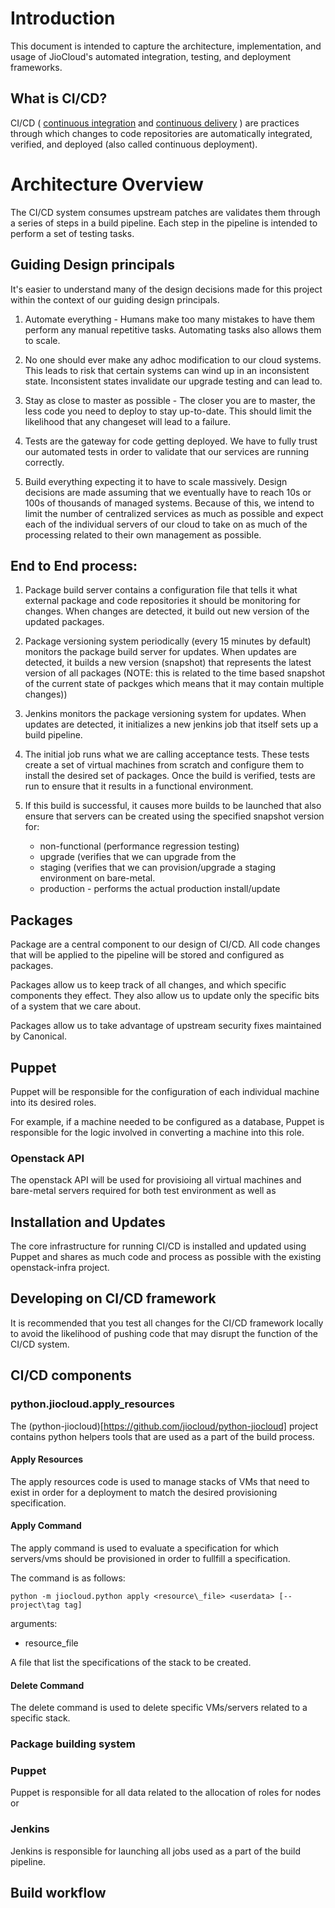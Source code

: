 # Introduction

This document is intended to capture the architecture, implementation, and
usage of JioCloud's automated integration, testing, and deployment frameworks.

## What is CI/CD?

CI/CD ( [continuous integration](http://en.wikipedia.org/wiki/Continuous_integration) and [continuous delivery](http://en.wikipedia.org/wiki/Continuous_delivery) ) are
practices through which changes to code repositories are automatically integrated,
verified, and deployed (also called continuous deployment).

# Architecture Overview

The CI/CD system consumes upstream patches are validates them through
a series of steps in a build pipeline. Each step in the pipeline is intended
to perform a set of testing tasks.

## Guiding Design principals

It's easier to understand many of the design decisions made for this project
within the context of our guiding design principals.

1. Automate everything - Humans make too many mistakes to have them perform
   any manual repetitive tasks. Automating tasks also allows them to scale.

2. No one should ever make any adhoc modification to our cloud systems. This
   leads to risk that certain systems can wind up in an inconsistent state.
   Inconsistent states invalidate our upgrade testing and can lead to.

3. Stay as close to master as possible - The closer you are to master, the
   less code you need to deploy to stay up-to-date. This should limit the
   likelihood that any changeset will lead to a failure.

4. Tests are the gateway for code getting deployed. We have to fully trust
   our automated tests in order to validate that our services are running
   correctly.

5. Build everything expecting it to have to scale massively. Design decisions
   are made assuming that we eventually have to reach 10s or 100s of thousands
   of managed systems. Because of this, we intend to limit the number of
   centralized services as much as possible and expect each of the individual
   servers of our cloud to take on as much of the processing related to their
   own management as possible.

## End to End process:

1. Package build server contains a configuration file that tells it
   what external package and code repositories it should be monitoring
   for changes. When changes are detected, it build out new version of
   the updated packages.

2. Package versioning system periodically (every 15 minutes by default)
   monitors the package build server for updates. When updates are detected,
   it builds a new version (snapshot) that represents the latest version of
   all packages (NOTE: this is related to the time based snapshot of the
   current state of packges which means that it may contain multiple changes))

3. Jenkins monitors the package versioning system for updates. When updates are
   detected, it initializes a new jenkins job that itself sets up a build
   pipeline.

4. The initial job runs what we are calling acceptance tests. These tests
   create a set of virtual machines from scratch and configure them to install
   the desired set of packages. Once the build is verified, tests are run to
   ensure that it results in a functional environment.

5. If this build is successful, it causes more builds to be launched that also
   ensure that servers can be created using the specified snapshot version for:
     * non-functional (performance regression testing)
     * upgrade (verifies that we can upgrade from the
     * staging (verifies that we can provision/upgrade a staging environment
       on bare-metal.
     * production - performs the actual production install/update

## Packages

Package are a central component to our design of CI/CD. All code changes
that will be applied to the pipeline will be stored and configured as packages.

Packages allow us to keep track of all changes, and which specific components
they effect. They also allow us to update only the specific bits of a system
that we care about.

Packages allow us to take advantage of upstream security fixes maintained
by Canonical.

## Puppet

Puppet will be responsible for the configuration of each individual machine into
its desired roles.

For example, if a machine needed to be configured as a database, Puppet is responsible for the logic involved in converting a machine into this role.

### Openstack API

The openstack API will be used for provisioing all virtual machines and
bare-metal servers required for both test environment as well as 


## Installation and Updates

The core infrastructure for running CI/CD is installed and
updated using Puppet and shares as much code and process as possible
with the existing openstack-infra project.

## Developing on CI/CD framework

It is recommended that you test all changes for the CI/CD framework
locally to avoid the likelihood of pushing code that may disrupt the
function of the CI/CD system.

## CI/CD components

### python.jiocloud.apply\_resources

The (python-jiocloud)[https://github.com/jiocloud/python-jiocloud]
project contains python helpers tools that are used as a part
of the build process.

#### Apply Resources

The apply resources code is used to manage stacks of VMs
that need to exist in order for a deployment to match the
desired provisioning specification.

#### Apply Command

The apply command is used to evaluate a specification for which
servers/vms should be provisioned in order to fullfill a specification.

The command is as follows:

````
python -m jiocloud.python apply <resource\_file> <userdata> [--project\tag tag]
````

arguments:

* resource\_file

A file that list the specifications of the stack to be created.

#### Delete Command

The delete command is used to delete specific VMs/servers related to a specific
stack.

###

### Package building system

### Puppet

Puppet is responsible for all data related to the allocation of roles
for nodes or

### Jenkins

Jenkins is responsible for launching all jobs used as a part of the build
pipeline.

## Build workflow
